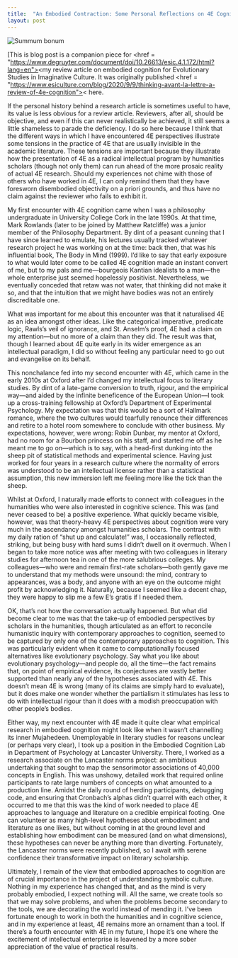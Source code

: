 ```yaml
---
title:  "An Embodied Contraction: Some Personal Reflections on 4E Cognition"
layout: post
---
```


![Summum bonum](https://www.drugs.com/images/pills/mtm/649800158_PB.jpg)

[This is blog post is a companion piece for <href = "https://www.degruyter.com/document/doi/10.26613/esic.4.1.172/html?lang=en"><my review article</a> on embodied cognition for Evolutionary Studies in Imaginative Culture. It was originally published <href = "https://www.esiculture.com/blog/2020/9/9/thinking-avant-la-lettre-a-review-of-4e-cognition">< here</a>.

If the personal history behind a research article is sometimes useful to have, its value is less obvious for a review article. Reviewers, after all, should be objective, and even if this can never realistically be achieved, it still seems a little shameless to parade the deficiency. I do so here because I think that the different ways in which I have encountered 4E perspectives illustrate some tensions in the practice of 4E that are usually invisible in the academic literature. These tensions are important because they illustrate how the presentation of 4E as a radical intellectual program by humanities scholars (though not only them) can run ahead of the more prosaic reality of actual 4E research. Should my experiences not chime with those of others who have worked in 4E, I can only remind them that they have foresworn disembodied objectivity on a priori grounds, and thus have no claim against the reviewer who fails to exhibit it.

My first encounter with 4E cognition came when I was a philosophy undergraduate in University College Cork in the late 1990s. At that time, Mark Rowlands (later to be joined by Matthew Ratcliffe) was a junior member of the Philosophy Department. By dint of a peasant cunning that I have since learned to emulate, his lectures usually tracked whatever research project he was working on at the time: back then, that was his influential book, The Body in Mind (1999). I’d like to say that early exposure to what would later come to be called 4E cognition made an instant convert of me, but to my pals and me—bourgeois Kantian idealists to a man—the whole enterprise just seemed hopelessly positivist. Nevertheless, we eventually conceded that retaw was not water, that thinking did not make it so, and that the intuition that we might have bodies was not an entirely discreditable one. 

What was important for me about this encounter was that it naturalised 4E as an idea amongst other ideas. Like the categorical imperative, predicate logic, Rawls’s veil of ignorance, and St. Anselm’s proof, 4E had a claim on my attention—but no more of a claim than they did. The result was that, though I learned about 4E quite early in its wider emergence as an intellectual paradigm, I did so without feeling any particular need to go out and evangelise on its behalf. 

This nonchalance fed into my second encounter with 4E, which came in the early 2010s at Oxford after I’d changed my intellectual focus to literary studies. By dint of a late-game conversion to truth, rigour, and the empirical way—and aided by the infinite beneficence of the European Union—I took up a cross-training fellowship at Oxford’s Department of Experimental Psychology. My expectation was that this would be a sort of Hallmark romance, where the two cultures would tearfully renounce their differences and retire to a hotel room somewhere to conclude with other business. My expectations, however, were wrong: Robin Dunbar, my mentor at Oxford, had no room for a Bourbon princess on his staff, and started me off as he meant me to go on—which is to say, with a head-first dunking into the sheep pit of statistical methods and experimental science. Having just worked for four years in a research culture where the normality of errors was understood to be an intellectual license rather than a statistical assumption, this new immersion left me feeling more like the tick than the sheep.

Whilst at Oxford, I naturally made efforts to connect with colleagues in the humanities who were also interested in cognitive science. This was (and never ceased to be) a positive experience. What quickly became visible, however, was that theory-heavy 4E perspectives about cognition were very much in the ascendancy amongst humanities scholars. The contrast with my daily ration of “shut up and calculate!” was, I occasionally reflected, striking, but being busy with hard sums I didn’t dwell on it overmuch. When I began to take more notice was after meeting with two colleagues in literary studies for afternoon tea in one of the more salubrious colleges. My colleagues—who were and remain first-rate scholars—both gently gave me to understand that my methods were unsound: the mind, contrary to appearances, was a body, and anyone with an eye on the outcome might profit by acknowledging it. Naturally, because I seemed like a decent chap, they were happy to slip me a few E’s gratis if I needed them.

OK, that’s not how the conversation actually happened. But what did become clear to me was that the take-up of embodied perspectives by scholars in the humanities, though articulated as an effort to reconcile humanistic inquiry with contemporary approaches to cognition, seemed to be captured by only one of the contemporary approaches to cognition. This was particularly evident when it came to computationally focused alternatives like evolutionary psychology. Say what you like about evolutionary psychology—and people do, all the time—the fact remains that, on point of empirical evidence, its conjectures are vastly better supported than nearly any of the hypotheses associated with 4E. This doesn’t mean 4E is wrong (many of its claims are simply hard to evaluate), but it does make one wonder whether the partialism it stimulates has less to do with intellectual rigour than it does with a modish preoccupation with other people’s bodies.

Either way, my next encounter with 4E made it quite clear what empirical research in embodied cognition might look like when it wasn’t channelling its inner Mujahedeen. Unemployable in literary studies for reasons unclear (or perhaps very clear), I took up a position in the Embodied Cognition Lab in Department of Psychology at Lancaster University. There, I worked as a research associate on the Lancaster norms project: an ambitious undertaking that sought to map the sensorimotor associations of 40,000 concepts in English. This was unshowy, detailed work that required online participants to rate large numbers of concepts on what amounted to a production line. Amidst the daily round of herding participants, debugging code, and ensuring that Cronbach’s alphas didn’t quarrel with each other, it occurred to me that this was the kind of work needed to place 4E approaches to language and literature on a credible empirical footing. One can volunteer as many high-level hypotheses about embodiment and literature as one likes, but without coming in at the ground level and establishing how embodiment can be measured (and on what dimensions), these hypotheses can never be anything more than diverting. Fortunately, the Lancaster norms were recently published, so I await with serene confidence their transformative impact on literary scholarship.

Ultimately, I remain of the view that embodied approaches to cognition are of crucial importance in the project of understanding symbolic culture. Nothing in my experience has changed that, and as the mind is very probably embodied, I expect nothing will. All the same, we create tools so that we may solve problems, and when the problems become secondary to the tools, we are decorating the world instead of mending it. I’ve been fortunate enough to work in both the humanities and in cognitive science, and in my experience at least, 4E remains more an ornament than a tool. If there’s a fourth encounter with 4E in my future, I hope it’s one where the excitement of intellectual enterprise is leavened by a more sober appreciation of the value of practical results.




